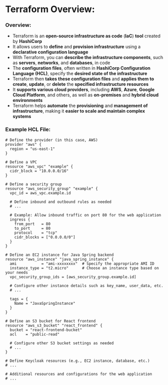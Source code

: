 # Terraform Overview:

### Overview:
* Terraform is an **open-source infrastructure as code** (**IaC**) **tool** created by **HashiCorp**
* It allows users to **define** and **provision infrastructure** using a **declarative configuration language**
* With Terraform, you can **describe the infrastructure components**, such as **servers**, **networks**, and 
  **databases**, in code
* The **configuration files**, often written in **HashiCorp Configuration Language (HCL)**, specify the **desired state 
  of the infrastructure**
* Terraform then **takes these configuration files** and **applies them to create**, **update**, or **delete** the 
  **specified infrastructure resources**
* It **supports various cloud providers**, including **AWS**, **Azure**, **Google Cloud Platform**, and others, as well 
  as **on-premises** and **hybrid cloud environments**
* Terraform helps **automate** the **provisioning** and **management of infrastructure**, making it **easier to scale 
  and maintain complex systems**

### Example HCL File:
```
# Define the provider (in this case, AWS)
provider "aws" {
  region = "us-east-1"
}

# Define a VPC
resource "aws_vpc" "example" {
  cidr_block = "10.0.0.0/16"
}

# Define a security group
resource "aws_security_group" "example" {
  vpc_id = aws_vpc.example.id

  # Define inbound and outbound rules as needed
  # ...

  # Example: Allow inbound traffic on port 80 for the web application
  ingress {
    from_port   = 80
    to_port     = 80
    protocol    = "tcp"
    cidr_blocks = ["0.0.0.0/0"]
  }
}

# Define an EC2 instance for Java Spring backend
resource "aws_instance" "java_spring_instance" {
  ami           = "ami-xxxxxxxx"  # Specify the appropriate AMI ID
  instance_type = "t2.micro"      # Choose an instance type based on your needs
  vpc_security_group_ids = [aws_security_group.example.id]

  # Configure other instance details such as key_name, user_data, etc.
  # ...

  tags = {
    Name = "JavaSpringInstance"
  }
}

# Define an S3 bucket for React frontend
resource "aws_s3_bucket" "react_frontend" {
  bucket = "react-frontend-bucket"
  acl    = "public-read"

  # Configure other S3 bucket settings as needed
  # ...
}

# Define Keycloak resources (e.g., EC2 instance, database, etc.)
# ...

# Additional resources and configurations for the web application
# ...
```